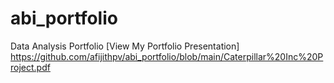 # abi_portfolio
Data Analysis Portfolio [View My Portfolio Presentation]
https://github.com/afijithpv/abi_portfolio/blob/main/Caterpillar%20Inc%20Project.pdf
